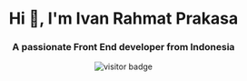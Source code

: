 <h1 align="center">Hi 👋, I'm Ivan Rahmat Prakasa</h1>
<h3 align="center">A passionate Front End developer from Indonesia</h3>

<div align="center">
  <img src="https://komarev.com/ghpvc/?username=Ivanrhmt77&color=blue" alt="visitor badge"/>
</div>
